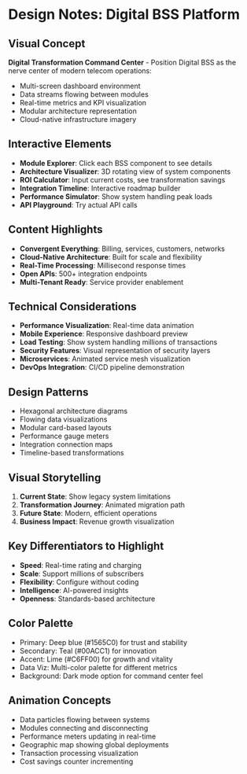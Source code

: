 # Design Notes: Digital BSS Platform

## Visual Concept
**Digital Transformation Command Center** - Position Digital BSS as the nerve center of modern telecom operations:
- Multi-screen dashboard environment
- Data streams flowing between modules
- Real-time metrics and KPI visualization
- Modular architecture representation
- Cloud-native infrastructure imagery

## Interactive Elements
- **Module Explorer**: Click each BSS component to see details
- **Architecture Visualizer**: 3D rotating view of system components
- **ROI Calculator**: Input current costs, see transformation savings
- **Integration Timeline**: Interactive roadmap builder
- **Performance Simulator**: Show system handling peak loads
- **API Playground**: Try actual API calls

## Content Highlights
- **Convergent Everything**: Billing, services, customers, networks
- **Cloud-Native Architecture**: Built for scale and flexibility
- **Real-Time Processing**: Millisecond response times
- **Open APIs**: 500+ integration endpoints
- **Multi-Tenant Ready**: Service provider enablement

## Technical Considerations
- **Performance Visualization**: Real-time data animation
- **Mobile Experience**: Responsive dashboard preview
- **Load Testing**: Show system handling millions of transactions
- **Security Features**: Visual representation of security layers
- **Microservices**: Animated service mesh visualization
- **DevOps Integration**: CI/CD pipeline demonstration

## Design Patterns
- Hexagonal architecture diagrams
- Flowing data visualizations
- Modular card-based layouts
- Performance gauge meters
- Integration connection maps
- Timeline-based transformations

## Visual Storytelling
1. **Current State**: Show legacy system limitations
2. **Transformation Journey**: Animated migration path
3. **Future State**: Modern, efficient operations
4. **Business Impact**: Revenue growth visualization

## Key Differentiators to Highlight
- **Speed**: Real-time rating and charging
- **Scale**: Support millions of subscribers
- **Flexibility**: Configure without coding
- **Intelligence**: AI-powered insights
- **Openness**: Standards-based architecture

## Color Palette
- Primary: Deep blue (#1565C0) for trust and stability
- Secondary: Teal (#00ACC1) for innovation
- Accent: Lime (#C6FF00) for growth and vitality
- Data Viz: Multi-color palette for different metrics
- Background: Dark mode option for command center feel

## Animation Concepts
- Data particles flowing between systems
- Modules connecting and disconnecting
- Performance meters updating in real-time
- Geographic map showing global deployments
- Transaction processing visualization
- Cost savings counter incrementing